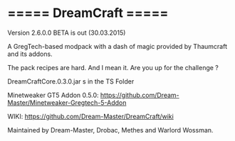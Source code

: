===== DreamCraft =====
=====================================================

Version 2.6.0.0 BETA is out (30.03.2015)

A GregTech-based modpack with a dash of magic provided by Thaumcraft and its addons.

The pack recipes are hard. And I mean it. Are you up for the challenge ?

DreamCraftCore.0.3.0.jar s in the TS Folder

Minetweaker GT5 Addon 0.5.0:
https://github.com/Dream-Master/Minetweaker-Gregtech-5-Addon

WIKI:
https://github.com/Dream-Master/DreamCraft/wiki

Maintained by Dream-Master, Drobac, Methes and Warlord Wossman.
